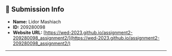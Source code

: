 ## 📄 Submission Info

- **Name:** Lidor Mashiach
- **ID:** 209280098
- **Website URL:** [https://wed-2023.github.io/assignment2-209280098_assignment2/](https://wed-2023.github.io/assignment2-209280098_assignment2/)

---